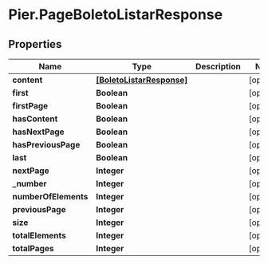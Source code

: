 # Pier.PageBoletoListarResponse

## Properties
Name | Type | Description | Notes
------------ | ------------- | ------------- | -------------
**content** | [**[BoletoListarResponse]**](BoletoListarResponse.md) |  | [optional] 
**first** | **Boolean** |  | [optional] 
**firstPage** | **Boolean** |  | [optional] 
**hasContent** | **Boolean** |  | [optional] 
**hasNextPage** | **Boolean** |  | [optional] 
**hasPreviousPage** | **Boolean** |  | [optional] 
**last** | **Boolean** |  | [optional] 
**nextPage** | **Integer** |  | [optional] 
**_number** | **Integer** |  | [optional] 
**numberOfElements** | **Integer** |  | [optional] 
**previousPage** | **Integer** |  | [optional] 
**size** | **Integer** |  | [optional] 
**totalElements** | **Integer** |  | [optional] 
**totalPages** | **Integer** |  | [optional] 


